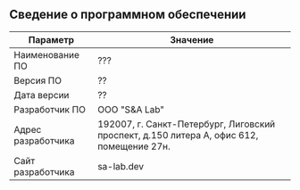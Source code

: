 ## Сведение о программном обеспечении

| Параметр           | Значение                                                                                 |
| ------------------ | ---------------------------------------------------------------------------------------- |
| Наименование ПО    | ???                                                                                      |
| Версия ПО          | ??                                                                                       |
| Дата версии        | ??                                                                                       |
| Разработчик ПО     | ООО "S&A Lab"                                                                            |
| Адрес разработчика | 192007, г. Санкт-Петербург, Лиговский проспект, д.150 литера А, офис 612, помещение 27н. |
| Сайт разработчика  | sa-lab.dev                                                                               |
